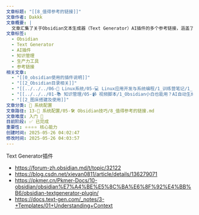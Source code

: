 ```yaml
---
文章标题: "[[8_值得参考的链接]]"
文章作者: Dakkk
文章概要: |
  文章汇集了关于Obsidian文本生成器（Text Generator）AI插件的多个参考链接，涵盖了官方文档、社区讨论和使用教程，旨在为用户提供学习和使用该插件的便捷入口。
文章标签:
  - Obsidian
  - Text Generator
  - AI插件
  - 知识管理
  - 生产力工具
  - 参考链接
相关文章:
  - "[[0_obsidian使用的插件说明]]"
  - "[[2_Obsidian目录相关]]"
  - "[[../../../06-🐧 Linux系统/05-💻 Linux应用开发与系统编程/1_训练营笔记/1_学习思维导图]]"
  - "[[../../../01-📚 知识管理/05-📹 视频脚本/1_Obsidian小白也能用？AI自动生成笔记元数据 (Templater基础演示)]]"
  - "[[2_图床搭建及使用]]"
文章分类: 🔧 系统配置
文章路径: 13-🔧 系统配置/05-🛠️ Obsidian技巧/8_值得参考的链接.md
文章难度: 入门 🌱
目前阶段: ✅ 已完成
重要性: ⭐⭐⭐⭐ 核心能力
创建时间: 2025-05-26 04:02:47
修改时间: 2025-05-26 04:03:57
---
```



Text Generator插件
- https://forum-zh.obsidian.md/t/topic/32122
- https://blog.csdn.net/xieyan0811/article/details/136279071
- https://pkmer.cn/Pkmer-Docs/10-obsidian/obsidian%E7%A4%BE%E5%8C%BA%E6%8F%92%E4%BB%B6/obsidian-textgenerator-plugin/
- https://docs.text-gen.com/_notes/3-+Templates/01+Understanding+Context